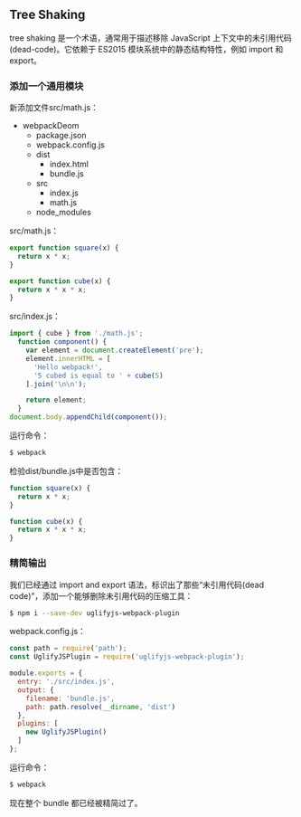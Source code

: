## Tree Shaking
tree shaking 是一个术语，通常用于描述移除 JavaScript 上下文中的未引用代码(dead-code)。它依赖于 ES2015 模块系统中的静态结构特性，例如 import 和 export。
### 添加一个通用模块
新添加文件src/math.js：
* webpackDeom
    * package.json
    * webpack.config.js
    * dist
        * index.html
        * bundle.js
    * src
        * index.js
        * math.js
    * node_modules

src/math.js：
```js
export function square(x) {
  return x * x;
}

export function cube(x) {
  return x * x * x;
}
```
src/index.js：
```js
import { cube } from './math.js';
  function component() {
    var element = document.createElement('pre');
    element.innerHTML = [
      'Hello webpack!',
      '5 cubed is equal to ' + cube(5)
    ].join('\n\n');

    return element;
  }
document.body.appendChild(component());
```
运行命令：
```bash
$ webpack
```
检验dist/bundle.js中是否包含：
```js
function square(x) {
  return x * x;
}

function cube(x) {
  return x * x * x;
}
```
### 精简输出
我们已经通过 import and export 语法，标识出了那些“未引用代码(dead code)”，添加一个能够删除未引用代码的压缩工具：
```bash
$ npm i --save-dev uglifyjs-webpack-plugin
```
webpack.config.js：
```js
const path = require('path');
const UglifyJSPlugin = require('uglifyjs-webpack-plugin');

module.exports = {
  entry: './src/index.js',
  output: {
    filename: 'bundle.js',
    path: path.resolve(__dirname, 'dist')
  },
  plugins: [
    new UglifyJSPlugin()
  ]
};
```
运行命令：
```bash
$ webpack
```
现在整个 bundle 都已经被精简过了。
